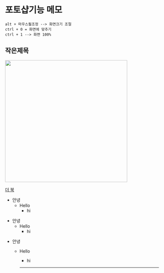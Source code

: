 # 포토샵기능 메모

```
alt + 마우스훨조정 --> 화면크기 조절
ctrl + 0 = 화면에 맞추기
ctrl + 1 --> 화면 100%
```

## 작은제목

<img src="https://tjghwns93.github.io/img/ph.png" width="400">

[더 북](https://thebook.io/)

+ 안녕
  + Hello
    + hi


* 안녕
  * Hello
    * hi

- 안녕
  - Hello
    - hi 
    
    -------------------------
